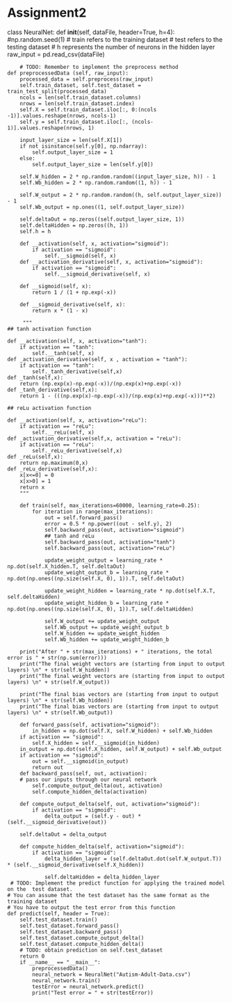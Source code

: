 # Assignment2
class NeuralNet:
    def __init__(self, dataFile, header=True, h=4):
        #np.random.seed(1)
        # train refers to the training dataset
        # test refers to the testing dataset
        # h represents the number of neurons in the hidden layer
        raw_input = pd.read_csv(dataFile)
        
        # TODO: Remember to implement the preprocess method   
    def preprocessedData (self, raw_input):
        processed_data = self.preprocess(raw_input)
        self.train_dataset, self.test_dataset = train_test_split(processed_data)
        ncols = len(self.train_dataset.columns)
        nrows = len(self.train_dataset.index)
        self.X = self.train_dataset.iloc[:, 0:(ncols -1)].values.reshape(nrows, ncols-1)
        self.y = self.train_dataset.iloc[:, (ncols-1)].values.reshape(nrows, 1)
        
        input_layer_size = len(self.X[1])
        if not isinstance(self.y[0], np.ndarray):
            self.output_layer_size = 1
        else:
            self.output_layer_size = len(self.y[0])
        
        self.W_hidden = 2 * np.random.random((input_layer_size, h)) - 1
        self.Wb_hidden = 2 * np.random.random((1, h)) - 1

        self.W_output = 2 * np.random.random((h, self.output_layer_size)) - 1
        self.Wb_output = np.ones((1, self.output_layer_size))

        self.deltaOut = np.zeros((self.output_layer_size, 1))
        self.deltaHidden = np.zeros((h, 1))
        self.h = h
        
        def __activation(self, x, activation="sigmoid"):
            if activation == "sigmoid":
                self.__sigmoid(self, x)
        def __activation_derivative(self, x, activation="sigmoid"):
            if activation == "sigmoid":
                self.__sigmoid_derivative(self, x)

        def __sigmoid(self, x):
            return 1 / (1 + np.exp(-x))
        
        def __sigmoid_derivative(self, x):
            return x * (1 - x)
            
         """
    ## tanh activation function

    def __activation(self, x, activation="tanh"):
        if activation == "tanh":
            self.__tanh(self, x)
    def _activation_derivative(self, x , activation = "tanh"):
        if activation == "tanh":
            self._tanh_derivative(self,x)
    def _tanh(self,x):
        return (np.exp(x)-np.exp(-x))/(np.exp(x)+np.exp(-x))
    def _tanh_derivative(self,x):
        return 1 - (((np.exp(x)-np.exp(-x))/(np.exp(x)+np.exp(-x)))**2)
   
    ## reLu activation function
            
    def __activation(self, x, activation="reLu"):
        if activation == "reLu":
            self.__reLu(self, x)
    def _activation_derivative(self,x, activation = "reLu"):
        if activation == "reLu":
            self._reLu_derivative(self,x)
    def _reLu(self,x):
        return np.maximum(0,x)
    def _reLu_derivative(self,x):
        x[x<=0] = 0
        x[x>0] = 1
        return x
        """
        
        def train(self, max_iterations=60000, learning_rate=0.25):
            for iteration in range(max_iterations):
                out = self.forward_pass()
                error = 0.5 * np.power((out - self.y), 2)
                self.backward_pass(out, activation="sigmoid")
                ## tanh and reLu
                self.backward_pass(out, activation="tanh")
                self.backward_pass(out, activation="reLu")
                
                update_weight_output = learning_rate * np.dot(self.X_hidden.T, self.deltaOut)
                update_weight_output_b = learning_rate * np.dot(np.ones((np.size(self.X, 0), 1)).T, self.deltaOut)
                
                update_weight_hidden = learning_rate * np.dot(self.X.T, self.deltaHidden)
                update_weight_hidden_b = learning_rate * np.dot(np.ones((np.size(self.X, 0), 1)).T, self.deltaHidden)
                
                self.W_output += update_weight_output
                self.Wb_output += update_weight_output_b
                self.W_hidden += update_weight_hidden
                self.Wb_hidden += update_weight_hidden_b
                
        print("After " + str(max_iterations) + " iterations, the total error is " + str(np.sum(error)))
        print("The final weight vectors are (starting from input to output layers) \n" + str(self.W_hidden))
        print("The final weight vectors are (starting from input to output layers) \n" + str(self.W_output))

        print("The final bias vectors are (starting from input to output layers) \n" + str(self.Wb_hidden))
        print("The final bias vectors are (starting from input to output layers) \n" + str(self.Wb_output))
                
        def forward_pass(self, activation="sigmoid"):
            in_hidden = np.dot(self.X, self.W_hidden) + self.Wb_hidden
        if activation == "sigmoid":
            self.X_hidden = self.__sigmoid(in_hidden)
        in_output = np.dot(self.X_hidden, self.W_output) + self.Wb_output
        if activation == "sigmoid":
            out = self.__sigmoid(in_output)
            return out
        def backward_pass(self, out, activation):
        # pass our inputs through our neural network
            self.compute_output_delta(out, activation)
            self.compute_hidden_delta(activation) 

        def compute_output_delta(self, out, activation="sigmoid"):
            if activation == "sigmoid":
                delta_output = (self.y - out) * (self.__sigmoid_derivative(out))

        self.deltaOut = delta_output

        def compute_hidden_delta(self, activation="sigmoid"):
            if activation == "sigmoid":
                delta_hidden_layer = (self.deltaOut.dot(self.W_output.T)) * (self.__sigmoid_derivative(self.X_hidden))

                self.deltaHidden = delta_hidden_layer
     # TODO: Implement the predict function for applying the trained model on the  test dataset.
    # You can assume that the test dataset has the same format as the training dataset
    # You have to output the test error from this function   
    def predict(self, header = True):
        self.test_dataset.train()
        self.test_dataset.forward_pass()
        self.test_dataset.backward_pass()
        self.test_dataset.compute_output_delta()
        self.test_dataset.compute_hidden_delta()
        # TODO: obtain prediction on self.test_dataset 
        return 0     
        if __name__ == "__main__":
            preprocessedData()
            neural_network = NeuralNet("Autism-Adult-Data.csv")
            neural_network.train()
            testError = neural_network.predict()
            print("Test error = " + str(testError))
